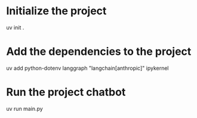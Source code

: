 # Initialize the project
uv init .
# Add the dependencies to the project
uv add python-dotenv langgraph "langchain[anthropic]" ipykernel
# Run the project chatbot
uv run main.py
